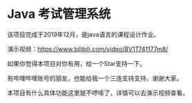 # Java 考试管理系统

该项目完成于2019年12月，是java语言的课程设计作业。

演示视频：https://www.bilibili.com/video/BV1T741177m8/

如果你觉得本项目对你有用，给一个Star支持一下。

有哔哩哔哩账号的朋友，也能给我一个三连支持支持，谢谢大家。

本项目有什么具体功能这里就不啰嗦了，详情可以去演示视频查看。
